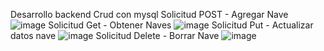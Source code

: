 Desarrollo backend Crud con mysql 
Solicitud POST - Agregar Nave
![image](https://github.com/ChrisDL34/Registro-Naves-Backend-SpringBoot/assets/128629521/cbec9b87-bf37-4ebc-ad3d-7a3e1297e133)
Solicitud Get - Obtener Naves
![image](https://github.com/ChrisDL34/Registro-Naves-Backend-SpringBoot/assets/128629521/6c6f9602-6d83-4d3c-9ef9-961b713f2a5a)
Solicitud Put -  Actualizar datos nave
![image](https://github.com/ChrisDL34/Registro-Naves-Backend-SpringBoot/assets/128629521/3b3c9deb-875a-4d6b-8785-89dd0eccce4d)
Solicitud Delete - Borrar Nave
![image](https://github.com/ChrisDL34/Registro-Naves-Backend-SpringBoot/assets/128629521/145dc72e-f519-4a3f-a858-4d71eb8a411f)

